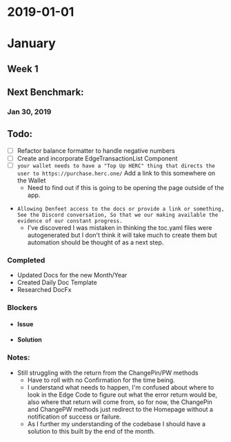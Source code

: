 # 2019-01-01 
#  January
## Week 1
##  Next Benchmark:
###  Jan 30, 2019 
## Todo:

*  [ ] Refactor balance formatter to handle negative numbers
*  [ ] Create and incorporate EdgeTransactionList Component
*  [ ]  `your wallet needs to have a "Top Up HERC" thing that directs the    user to https://purchase.herc.one/`  Add a link to this somewhere on the Wallet
    *  Need to find out if this is going to be opening the page outside of the app.
* `Allowing Denfeet access to the docs or provide a link or something, See the Discord conversation, So that we our making available the evidence of our constant progress.`
    *  I've discovered I was mistaken in thinking the toc.yaml files were autogenerated but I don't think it will take much to create them but automation should be thought of as a next step.  
 
### Completed

*  Updated Docs for the new Month/Year
*  Created Daily Doc Template
*  Researched DocFx

### Blockers
*  #### Issue

* #### Solution

### Notes: 
* Still struggling with the return from the ChangePin/PW methods
  * Have to roll with no Confirmation for the time being.
  *  I understand what needs to happen, I'm confused about where to look in the Edge Code to figure out what the error return would be, also where that return will come from, so for now, the ChangePin and ChangePW methods just redirect to the Homepage without a notification of success or failure. 
  *  As I further my understanding of the codebase I should have a solution to this built by the end of the month. 
